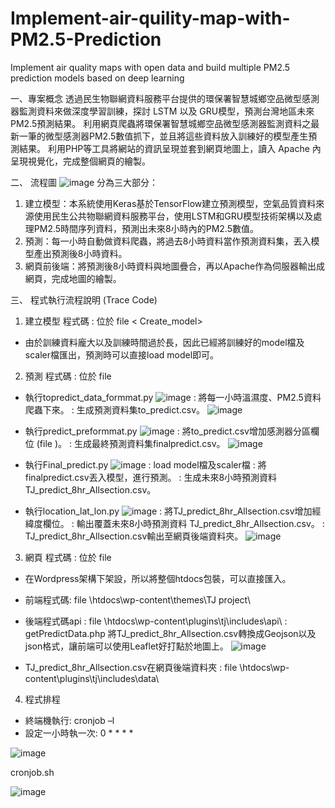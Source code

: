 # Implement-air-quility-map-with-PM2.5-Prediction
Implement air quality maps with open data and build multiple PM2.5 prediction models based on deep learning


一、專案概念
透過民生物聯網資料服務平台提供的環保署智慧城鄉空品微型感測器監測資料來做深度學習訓練，探討 LSTM 以及 GRU模型，預測台灣地區未來PM2.5預測結果。
利用網頁爬蟲將環保署智慧城鄉空品微型感測器監測資料之最新一筆的微型感測器PM2.5數值抓下，並且將這些資料放入訓練好的模型產生預測結果。
利用PHP等工具將網站的資訊呈現並套到網頁地圖上，讀入 Apache 內呈現視覺化，完成整個網頁的繪製。

二、	流程圖
![image](https://user-images.githubusercontent.com/107039489/196293510-1d4941c0-1def-4aaf-831a-88ee1e18f58e.png)
分為三大部分：
1.	建立模型：本系統使用Keras基於TensorFlow建立預測模型，空氣品質資料來源使用民生公共物聯網資料服務平台，使用LSTM和GRU模型技術架構以及處理PM2.5時間序列資料，預測出未來8小時內的PM2.5數值。
2.	預測：每一小時自動做資料爬蟲，將過去8小時資料當作預測資料集，丟入模型產出預測後8小時資料。
3.	網頁前後端：將預測後8小時資料與地圖疊合，再以Apache作為伺服器輸出成網頁，完成地圖的繪製。

三、	程式執行流程說明 (Trace Code)
1.	建立模型
程式碼 : 位於 file < Create_model> 
-	由於訓練資料龐大以及訓練時間過於長，因此已經將訓練好的model檔及scaler檔匯出，預測時可以直接load model即可。


2.	預測
程式碼 : 位於 file<Predict> 
-	執行topredict_data_formmat.py
![image](https://user-images.githubusercontent.com/107039489/196293913-25720eaa-aa31-4eee-a3ea-520037b99ba9.png)
: 將每一小時溫濕度、PM2.5資料爬蟲下來。
: 生成預測資料集to_predict.csv。
![image](https://user-images.githubusercontent.com/107039489/196294022-b75f53ae-d458-4a94-a148-839d9630fc38.png)

- 執行predict_preformmat.py
![image](https://user-images.githubusercontent.com/107039489/196294107-7319da32-6666-418c-924f-ee346c7829b1.png)
: 將to_predict.csv增加感測器分區欄位 (file <sensor>)。
: 生成最終預測資料集finalpredict.csv。
![image](https://user-images.githubusercontent.com/107039489/196294180-4addddb8-97c7-4459-98b3-2269d171f312.png)

-	執行Final_predict.py
![image](https://user-images.githubusercontent.com/107039489/196294213-ec68d920-7815-42c6-8fa3-b44b2cb45e1b.png)
  : load model檔及scaler檔
  : 將finalpredict.csv丟入模型，進行預測。
  : 生成未來8小時預測資料 TJ_predict_8hr_Allsection.csv。

-	執行location_lat_lon.py
![image](https://user-images.githubusercontent.com/107039489/196294277-2085e4d7-8454-4e65-b831-1bd9259c93a3.png)
  : 將TJ_predict_8hr_Allsection.csv增加經緯度欄位。
  : 輸出覆蓋未來8小時預測資料 TJ_predict_8hr_Allsection.csv。
  : TJ_predict_8hr_Allsection.csv輸出至網頁後端資料夾。
![image](https://user-images.githubusercontent.com/107039489/196294308-b7f26357-5669-4a69-8ca0-ab812aa884ea.png)


3.	網頁
程式碼 : 位於 file<Web> 
-	在Wordpress架構下架設，所以將整個htdocs包裝，可以直接匯入。
-	前端程式碼:  file<Web> \\htdocs\\wp-content\\themes\\TJ project\\
-	後端程式碼api 
  :  file<Web> \\htdocs\\wp-content\\plugins\\tj\\includes\\api\\
  : getPredictData.php
將TJ_predict_8hr_Allsection.csv轉換成Geojson以及json格式，讓前端可以使用Leaflet好打點於地圖上。
![image](https://user-images.githubusercontent.com/107039489/196294376-d370cf28-2bbb-4077-99a4-2b3d25a581c3.png)

-	TJ_predict_8hr_Allsection.csv在網頁後端資料夾
  :  file<Web> \\htdocs\\wp-content\\plugins\\tj\\includes\\data\\

  
  
4.	程式排程
-	終端機執行: cronjob –l
-	設定一小時執一次: 0 * * * * 
  
![image](https://user-images.githubusercontent.com/107039489/196294601-7e6c520e-f419-4827-9ebf-7c075392d6a6.png)

cronjob.sh
  
![image](https://user-images.githubusercontent.com/107039489/196294631-97f693ed-252f-4939-b1b2-543d0225dfe5.png)




